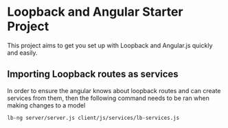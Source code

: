 # Loopback and Angular Starter Project

This project aims to get you set up with Loopback and Angular.js quickly and easily.

## Importing Loopback routes as services

In order to ensure the angular knows about loopback routes and can create services from them, then the following command needs to be ran when making changes to a model

`lb-ng server/server.js client/js/services/lb-services.js`
